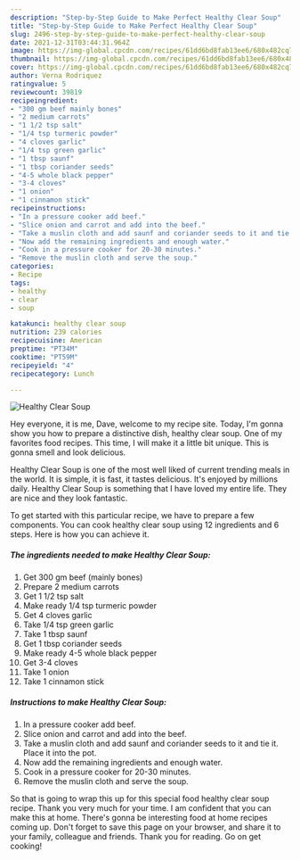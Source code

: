 ```yaml
---
description: "Step-by-Step Guide to Make Perfect Healthy Clear Soup"
title: "Step-by-Step Guide to Make Perfect Healthy Clear Soup"
slug: 2496-step-by-step-guide-to-make-perfect-healthy-clear-soup
date: 2021-12-31T03:44:31.964Z
image: https://img-global.cpcdn.com/recipes/61dd6bd8fab13ee6/680x482cq70/healthy-clear-soup-recipe-main-photo.jpg
thumbnail: https://img-global.cpcdn.com/recipes/61dd6bd8fab13ee6/680x482cq70/healthy-clear-soup-recipe-main-photo.jpg
cover: https://img-global.cpcdn.com/recipes/61dd6bd8fab13ee6/680x482cq70/healthy-clear-soup-recipe-main-photo.jpg
author: Verna Rodriquez
ratingvalue: 5
reviewcount: 39819
recipeingredient:
- "300 gm beef mainly bones"
- "2 medium carrots"
- "1 1/2 tsp salt"
- "1/4 tsp turmeric powder"
- "4 cloves garlic"
- "1/4 tsp green garlic"
- "1 tbsp saunf"
- "1 tbsp coriander seeds"
- "4-5 whole black pepper"
- "3-4 cloves"
- "1 onion"
- "1 cinnamon stick"
recipeinstructions:
- "In a pressure cooker add beef."
- "Slice onion and carrot and add into the beef."
- "Take a muslin cloth and add saunf and coriander seeds to it and tie it. Place it into the pot."
- "Now add the remaining ingredients and enough water."
- "Cook in a pressure cooker for 20-30 minutes."
- "Remove the muslin cloth and serve the soup."
categories:
- Recipe
tags:
- healthy
- clear
- soup

katakunci: healthy clear soup 
nutrition: 239 calories
recipecuisine: American
preptime: "PT34M"
cooktime: "PT59M"
recipeyield: "4"
recipecategory: Lunch

---
```



![Healthy Clear Soup](https://img-global.cpcdn.com/recipes/61dd6bd8fab13ee6/680x482cq70/healthy-clear-soup-recipe-main-photo.jpg)

Hey everyone, it is me, Dave, welcome to my recipe site. Today, I'm gonna show you how to prepare a distinctive dish, healthy clear soup. One of my favorites food recipes. This time, I will make it a little bit unique. This is gonna smell and look delicious.

Healthy Clear Soup is one of the most well liked of current trending meals in the world. It is simple, it is fast, it tastes delicious. It's enjoyed by millions daily. Healthy Clear Soup is something that I have loved my entire life. They are nice and they look fantastic.




To get started with this particular recipe, we have to prepare a few components. You can cook healthy clear soup using 12 ingredients and 6 steps. Here is how you can achieve it.

<!--inarticleads1-->

##### The ingredients needed to make Healthy Clear Soup:

1. Get 300 gm beef (mainly bones)
1. Prepare 2 medium carrots
1. Get 1 1/2 tsp salt
1. Make ready 1/4 tsp turmeric powder
1. Get 4 cloves garlic
1. Take 1/4 tsp green garlic
1. Take 1 tbsp saunf
1. Get 1 tbsp coriander seeds
1. Make ready 4-5 whole black pepper
1. Get 3-4 cloves
1. Take 1 onion
1. Take 1 cinnamon stick




<!--inarticleads2-->

##### Instructions to make Healthy Clear Soup:

1. In a pressure cooker add beef.
1. Slice onion and carrot and add into the beef.
1. Take a muslin cloth and add saunf and coriander seeds to it and tie it. Place it into the pot.
1. Now add the remaining ingredients and enough water.
1. Cook in a pressure cooker for 20-30 minutes.
1. Remove the muslin cloth and serve the soup.




So that is going to wrap this up for this special food healthy clear soup recipe. Thank you very much for your time. I am confident that you can make this at home. There's gonna be interesting food at home recipes coming up. Don't forget to save this page on your browser, and share it to your family, colleague and friends. Thank you for reading. Go on get cooking!
